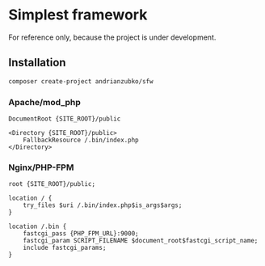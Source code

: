 # Simplest framework

For reference only, because the project is under development.

## Installation

```sh
composer create-project andrianzubko/sfw
```

### Apache/mod_php

```apacheconf
DocumentRoot {SITE_ROOT}/public

<Directory {SITE_ROOT}/public>
    FallbackResource /.bin/index.php
</Directory>
```

### Nginx/PHP-FPM

```nginxconf
root {SITE_ROOT}/public;

location / {
    try_files $uri /.bin/index.php$is_args$args;
}

location /.bin {
    fastcgi_pass {PHP_FPM_URL}:9000;
    fastcgi_param SCRIPT_FILENAME $document_root$fastcgi_script_name;
    include fastcgi_params;
}
```
